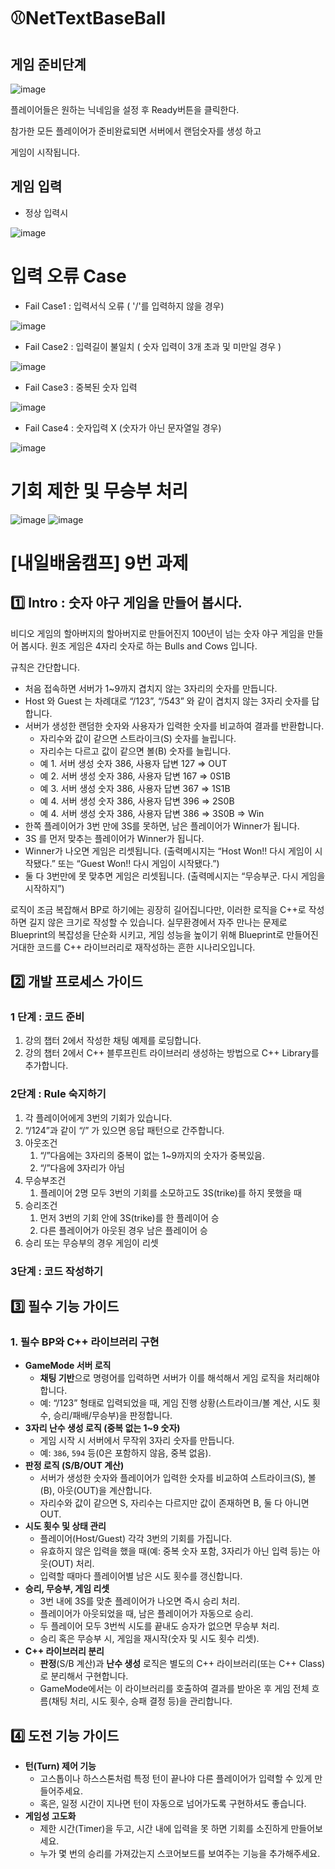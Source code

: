 # ⚾NetTextBaseBall

## 게임 준비단계
  ![image](https://github.com/HansStory/NetTextBaseBall/blob/main/Images/%EC%A4%80%EB%B9%84%EC%99%84%EB%A3%8C.png)

플레이어들은 원하는 닉네임을 설정 후 Ready버튼을 클릭한다.

참가한 모든 플레이어가 준비완료되면 서버에서 랜덤숫자를 생성 하고

게임이 시작됩니다.

## 게임 입력

-  정상 입력시

![image](https://github.com/HansStory/NetTextBaseBall/blob/main/Images/3%ED%9A%8C%EC%9E%85%EB%A0%A5%EC%8B%9C%EC%9E%85%EB%A0%A5%EC%B0%BD%EB%B9%84%ED%99%9C%EC%84%B1%ED%99%94.png)

# 입력 오류 Case
- Fail Case1 : 입력서식 오류 ( '/'를 입력하지 않을 경우)

![image](https://github.com/HansStory/NetTextBaseBall/blob/main/Images/%EC%9E%85%EB%A0%A5%EC%84%9C%EC%8B%9D%EC%98%A4%EB%A5%98.png)

- Fail Case2 : 입력길이 불일치 ( 숫자 입력이 3개 초과 및 미만일 경우 )

![image](https://github.com/HansStory/NetTextBaseBall/blob/main/Images/%EC%9E%85%EB%A0%A5%EA%B8%B8%EC%9D%B4%EC%B4%88%EA%B3%BC.png)

- Fail Case3 : 중복된 숫자 입력

![image](https://github.com/HansStory/NetTextBaseBall/blob/main/Images/%EC%A4%91%EB%B3%B5%EC%88%AB%EC%9E%90%EC%9E%85%EB%A0%A5.png)

- Fail Case4 : 숫자입력 X (숫자가 아닌 문자열일 경우)

![image](https://github.com/HansStory/NetTextBaseBall/blob/main/Images/%EC%88%AB%EC%9E%90%EC%9E%85%EB%A0%A5X.png)

# 기회 제한 및 무승부 처리

![image](https://github.com/HansStory/NetTextBaseBall/blob/main/Images/3%ED%9A%8C%EC%9E%85%EB%A0%A5%EC%8B%9C%EC%9E%85%EB%A0%A5%EC%B0%BD%EB%B9%84%ED%99%9C%EC%84%B1%ED%99%94.png)
![image](https://github.com/HansStory/NetTextBaseBall/blob/main/Images/%EB%AC%B4%EC%8A%B9%EB%B6%80.png)


# [내일배움캠프] 9번 과제 
## 1️⃣ **Intro :  숫자 야구 게임을 만들어 봅시다.**

비디오 게임의 할아버지의 할아버지로 만들어진지 100년이 넘는 숫자 야구 게임을 만들어 봅시다. 원조 게임은 4자리 숫자로 하는 Bulls and Cows 입니다.

규칙은 간단합니다.

- 처음 접속하면 서버가 1~9까지 겹치지 않는 3자리의 숫자를 만듭니다.
- Host 와 Guest 는 차례대로 “/123”, “/543” 와 같이 겹치지 않는 3자리 숫자를 답합니다.
- 서버가 생성한 랜덤한 숫자와 사용자가 입력한 숫자를 비교하여 결과를 반환합니다.
    - 자리수와 값이 같으면 스트라이크(S) 숫자를 늘립니다.
    - 자리수는 다르고 값이 같으면 볼(B) 숫자를 늘립니다.
    - 예 1. 서버 생성 숫자 386, 사용자 답변 127 ⇒ OUT
    - 예 2. 서버 생성 숫자 386, 사용자 답변 167 ⇒ 0S1B
    - 예 3. 서버 생성 숫자 386, 사용자 답변 367 ⇒ 1S1B
    - 예 4. 서버 생성 숫자 386, 사용자 답변 396 ⇒ 2S0B
    - 예 4. 서버 생성 숫자 386, 사용자 답변 386 ⇒ 3S0B ⇒ Win
- 한쪽 플레이어가 3번 만에 3S를 못하면, 남은 플레이어가 Winner가 됩니다.
- 3S 를 먼저 맞추는 플레이어가 Winner가 됩니다.
- Winner가 나오면 게임은 리셋됩니다. (출력메시지는 “Host Won!! 다시 게임이 시작됐다.” 또는 “Guest Won!! 다시 게임이 시작됐다.”)
- 둘 다 3번만에 못 맞추면 게임은 리셋됩니다. (출력메시지는 “무승부군. 다시 게임을 시작하지”)

로직이 조금 복잡해서 BP로 하기에는 굉장히 길어집니다만, 이러한 로직을 C++로 작성하면 길지 않은 크기로 작성할 수 있습니다. 실무환경에서 자주 만나는 문제로 Blueprint의 복잡성을 단순화 시키고, 게임 성능을 높이기 위해 Blueprint로 만들어진 거대한 코드를 C++ 라이브러리로 재작성하는 흔한 시나리오입니다.

## 2️⃣ 개발 프로세스 가이드

### **1 단계 : 코드 준비**

1. 강의 챕터 2에서 작성한 채팅 예제를 로딩합니다.
2. 강의 챕터 2에서 C++ 블루프린트 라이브러리 생성하는 방법으로 C++ Library를 추가합니다.

### **2단계 : Rule 숙지하기**

1. 각 플레이어에게 3번의 기회가 있습니다.
2. “/124”과 같이 “/” 가 있으면 응답 패턴으로 간주합니다.
3. 아웃조건
    1. “/”다음에는 3자리의 중복이 없는 1~9까지의 숫자가 중복있음.
    2. “/”다음에 3자리가 아님
4. 무승부조건
    1. 플레이어 2명 모두 3번의 기회를 소모하고도 3S(trike)를 하지 못했을 때
5. 승리조건
    1. 먼저 3번의 기회 안에 3S(trike)를 한 플레이어 승
    2. 다른 플레이어가 아웃된 경우 남은 플레이어 승
6. 승리 또는 무승부의 경우 게임이 리셋

### **3단계 :  코드 작성하기**

## 3️⃣ 필수 기능 가이드

### 1. 필수 BP와 C++ 라이브러리 구현

- **GameMode 서버 로직**
    - **채팅 기반**으로 명령어를 입력하면 서버가 이를 해석해서 게임 로직을 처리해야 합니다.
    - 예: “/123” 형태로 입력되었을 때, 게임 진행 상황(스트라이크/볼 계산, 시도 횟수, 승리/패배/무승부)을 판정합니다.
- **3자리 난수 생성 로직 (중복 없는 1~9 숫자)**
    - 게임 시작 시 서버에서 무작위 3자리 숫자를 만듭니다.
    - 예: `386`, `594` 등(0은 포함하지 않음, 중복 없음).
- **판정 로직 (S/B/OUT 계산)**
    - 서버가 생성한 숫자와 플레이어가 입력한 숫자를 비교하여 스트라이크(S), 볼(B), 아웃(OUT)을 계산합니다.
    - 자리수와 값이 같으면 S, 자리수는 다르지만 값이 존재하면 B, 둘 다 아니면 OUT.
- **시도 횟수 및 상태 관리**
    - 플레이어(Host/Guest) 각각 3번의 기회를 가집니다.
    - 유효하지 않은 입력을 했을 때(예: 중복 숫자 포함, 3자리가 아닌 입력 등)는 아웃(OUT) 처리.
    - 입력할 때마다 플레이어별 남은 시도 횟수를 갱신합니다.
- **승리, 무승부, 게임 리셋**
    - 3번 내에 3S를 맞춘 플레이어가 나오면 즉시 승리 처리.
    - 플레이어가 아웃되었을 때, 남은 플레이어가 자동으로 승리.
    - 두 플레이어 모두 3번씩 시도를 끝내도 승자가 없으면 무승부 처리.
    - 승리 혹은 무승부 시, 게임을 재시작(숫자 및 시도 횟수 리셋).
- **C++ 라이브러리 분리**
    - **판정**(S/B 계산)과 **난수 생성** 로직은 별도의 C++ 라이브러리(또는 C++ Class)로 분리해서 구현합니다.
    - GameMode에서는 이 라이브러리를 호출하여 결과를 받아온 후 게임 전체 흐름(채팅 처리, 시도 횟수, 승패 결정 등)을 관리합니다.

## 4️⃣ 도전 기능 가이드

- **턴(Turn) 제어 기능**
    - 고스톱이나 하스스톤처럼 특정 턴이 끝나야 다른 플레이어가 입력할 수 있게 만들어주세요.
    - 혹은, 일정 시간이 지나면 턴이 자동으로 넘어가도록 구현하셔도 좋습니다.
- **게임성 고도화**
    - 제한 시간(Timer)을 두고, 시간 내에 입력을 못 하면 기회를 소진하게 만들어보세요.
    - 누가 몇 번의 승리를 가져갔는지 스코어보드를 보여주는 기능을 추가해주세요.
